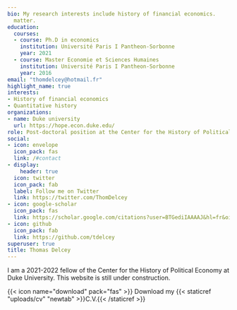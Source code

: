 ```yaml
---
bio: My research interests include history of financial economics.
  matter.
education:
  courses:
  - course: Ph.D in economics 
    institution: Université Paris I Pantheon-Sorbonne 
    year: 2021
  - course: Master Economie et Sciences Humaines
    institution: Université Paris I Pantheon-Sorbonne 
    year: 2016
email: "thomdelcey@hotmail.fr"
highlight_name: true
interests:
- History of financial economics
- Quantitative history
organizations:
- name: Duke university
  url: https://hope.econ.duke.edu/
role: Post-doctoral position at the Center for the History of Political Economy
social:
- icon: envelope
  icon_pack: fas
  link: /#contact
- display:
    header: true
  icon: twitter
  icon_pack: fab
  label: Follow me on Twitter
  link: https://twitter.com/ThomDelcey
- icon: google-scholar
  icon_pack: fas
  link: https://scholar.google.com/citations?user=BTGediIAAAAJ&hl=fr&oi=ao
- icon: github
  icon_pack: fab
  link: https://github.com/tdelcey
superuser: true
title: Thomas Delcey
---
```


I am a 2021-2022 fellow of the Center for the History of Political Economy at Duke University. This website is still under construction. 

{{< icon name="download" pack="fas" >}} Download my {{< staticref "uploads/cv" "newtab" >}}C.V.{{< /staticref >}}
